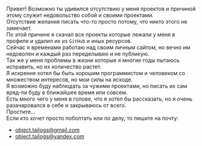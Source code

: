 Привет! Возможно ты удивился отсутствию у меня проектов и причиной этому служит недовольство собой и своими проектами.<br>
Отсутствие желания писать что-то просто потому, что никто этого не замечает.<br>
По этой причине я скачал все проекты которые лежали у меня в профиле и удалил их из `GitHub` и иных ресурсов.<br>
Сейчас я временами работаю над своим личным сайтом, но вечно им недоволен и каждый раз переделываю и не публикую.<br>
Так же у меня проблемы в жизни которые я многие годы пытаюсь исправить, но их количество растет.<br>
Я искренне хотел бы быть хорошим программистом и человеком со множеством интересов, но мои силы на исходе.<br>
Я возможно буду наблюдать за чужими проектами, но писать их сам вряд-ли буду в ближайшее время или совсем.<br>
Есть много чего у меня в голове, что я хотел бы рассказать, но я очень разачаровался в себе и закрываюсь от всего.<br>
Простите...<br>
Если кто хочет просто поболтать или по делу, то пишите на почту:
- object.tailogs@gmail.com
- object.tailogs@yandex.com
